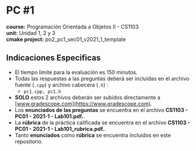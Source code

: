 # PC #1
**course:** Programación Orientada a Objetos II - CS1103  
**unit:** Unidad 1, 2 y 3  
**cmake project:** po2_pc1_sec01_v2021_1_template  
## Indicaciones Especificas
- El tiempo límite para la evaluación es 150 minutos.
- Todas las respuestas a las preguntas deberá ser incluidas en el archivo fuente (`.cpp`) y archivo cabecera (`.h`) :
    - `pc1.cpp, pc1.h`
- **SOLO** estos 2 archivos deberán ser subidos directamente a [www.gradescope.com](https://www.gradescope.com).
- Los **enunciados de las preguntas** se encuentra en el archivo **CS1103 - PC01 - 2021-1 - Lab101.pdf.**.
- La **rúbrica** de la práctica calificada se encuentra en el archivo **CS1103 - PC01 - 2021-1 - Lab101_rubrica.pdf.**.
- Tanto **enunciados** como **rúbrica** se encuentra incluidos en este repositorio.
